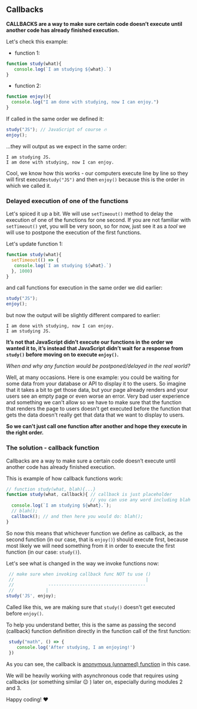 ## Callbacks

__CALLBACKS are a way to make sure certain code doesn’t execute until another code has already finished execution.__

Let's check this example:
- function 1:

```jsx
function study(what){
   console.log(`I am studying ${what}.`)
}
```

- function 2:

```jsx
function enjoy(){
  console.log("I am done with studying, now I can enjoy.")
}
```

If called in the same order we defined it:

```jsx
study("JS"); // JavaScript of course 🔥
enjoy();
```

...they will output as we expect in the same order:

```
I am studying JS.
I am done with studying, now I can enjoy.
```

Cool, we know how this works - our computers execute line by line so they will first execute`study("JS")` and then `enjoy()` because this is the order in which we called it.

### Delayed execution of one of the functions

Let's spiced it up a bit. We will use `setTimeout()` method to delay the execution of one of the functions for one second. If you are not familiar with `setTimeout()` yet, you will be very soon, so for now, just see it as a _tool_ we will use to postpone the execution of the first functions.

Let's update function 1:

```jsx
function study(what){
  setTimeout(() => {
   console.log(`I am studying ${what}.`)
  }, 1000)
}
```

and call functions for execution in the same order we did earlier:

```jsx
study("JS");
enjoy();
```

but now the output will be slightly different compared to earlier:

```
I am done with studying, now I can enjoy.
I am studying JS.
```

__It’s not that JavaScript didn’t execute our functions in the order we wanted it to, it’s instead that JavaScript didn’t wait for a response from `study()` before moving on to execute `enjoy()`.__


_When and why any function would be postponed/delayed in the real world?_

Well, at many occasions. Here is one example: you could be waiting for some data from your database or API to display it to the users. So imagine that it takes a bit to get those data, but your page already renders and your users see an empty page or even worse an error. Very bad user experience and something we can't allow so we have to make sure that the function that renders the page to users doesn't get executed before the function that gets the data doesn't really get that data that we want to display to users.

__So we can't just call one function after another and hope they execute in the right order.__

### The solution - callback function


Callbacks are a way to make sure a certain code doesn’t execute until another code has already finished execution.

This is example of how callback functions work:

```jsx
// function study(what, blah){...}
function study(what, callback){ // callback is just placeholder
                                // you can use any word including blah 🎃
  console.log(`I am studying ${what}.`);
  // blah();
  callback(); // and then here you would do: blah();
}
```
So now this means that whichever function we define as callback, as the second function (in our case, that is `enjoy()`) should execute first, because most likely we will need something from it in order to execute the first function (in our case: `study()`).

Let's see what is changed in the way we invoke functions now:
```jsx
 // make sure when invoking callback func NOT tu use ()
 //                                                  |
 //             -------------------------------------
 //            |
study('JS', enjoy);
```
Called like this, we are making sure that `study()` doesn't get executed before `enjoy()`.

To help you understand better, this is the same as passing the second (callback) function definition directly in the function call of the first function:

```jsx
 study("math", () => {
    console.log('After studying, I am enjoying!')
 })
```
As you can see, the callback is [anonymous (unnamed) function](https://blog.scottlogic.com/2011/06/10/javascript-anonymous-functions.html) in this case.

We will be heavily working with asynchronous code that requires using callbacks (or something similar :wink: ) later on, especially during modules 2 and 3.

Happy coding! :heart:
